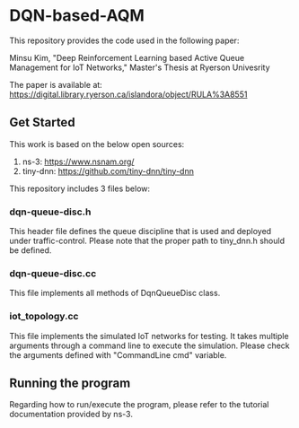 # DQN-based-AQM
This repository provides the code used in the following paper:

Minsu Kim, "Deep Reinforcement Learning based Active Queue Management for IoT Networks," Master's Thesis at Ryerson Univesrity

The paper is available at:
https://digital.library.ryerson.ca/islandora/object/RULA%3A8551

## Get Started
This work is based on the below open sources:
1. ns-3: https://www.nsnam.org/
2. tiny-dnn: https://github.com/tiny-dnn/tiny-dnn

This repository includes 3 files below:
### dqn-queue-disc.h
This header file defines the queue discipline that is used and deployed under traffic-control. Please note that the proper path to tiny_dnn.h should be defined.

### dqn-queue-disc.cc
This file implements all methods of DqnQueueDisc class.

### iot_topology.cc
This file implements the simulated IoT networks for testing. It takes multiple arguments through a command line to execute the simulation. Please check the arguments defined with "CommandLine cmd" variable.

## Running the program
Regarding how to run/execute the program, please refer to the tutorial documentation provided by ns-3.
